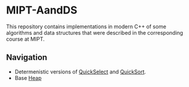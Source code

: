# MIPT-AandDS
This repository contains implementations in modern C++ of some algorithms and data structures that were described in the corresponding course at MIPT.

## Navigation

- Determenistic versions of [QuickSelect](Quick/select.hpp) and [QuickSort](Quick/sort.hpp).
- Base [Heap](Heap/heap.hpp)
